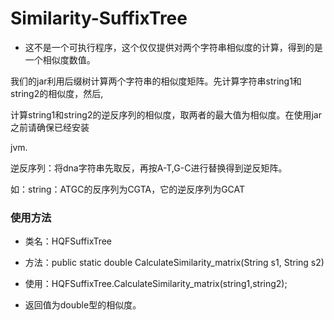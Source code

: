 # Similarity-SuffixTree

* 这不是一个可执行程序，这个仅仅提供对两个字符串相似度的计算，得到的是一个相似度数值。

我们的jar利用后缀树计算两个字符串的相似度矩阵。先计算字符串string1和string2的相似度，然后,

计算string1和string2的逆反序列的相似度，取两者的最大值为相似度。在使用jar之前请确保已经安装

jvm. 

逆反序列：将dna字符串先取反，再按A-T,G-C进行替换得到逆反矩阵。

如：string：ATGC的反序列为CGTA，它的逆反序列为GCAT 

### 使用方法

* 类名：HQFSuffixTree 


* 方法：public static double CalculateSimilarity_matrix(String s1, String s2) 


* 使用：HQFSuffixTree.CalculateSimilarity_matrix(string1,string2); 


* 返回值为double型的相似度。 
